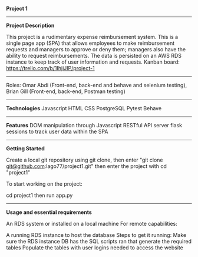 **Project 1**

-------------------

**Project Description**

This project is a rudimentary expense reimbursement system. This is a single page app (SPA) that allows employees to make reimbursement requests and managers to approve or deny them; managers also have the ability to request reimbursements. The data is persisted on an AWS RDS instance to keep track of user information and requests.
Kanban board: https://trello.com/b/1IhjiJIP/project-1

-----------------

Roles: Omar Abdi (Front-end, back-end and behave and selenium testing), Brian Gill (Front-end, back-end, Postman testing)

-----------------

**Technologies** 
Javascript
HTML
CSS
PostgreSQL
Pytest
Behave

-----------------

**Features**
DOM manipulation through Javascript
RESTful API server
flask sessions to track user data within the SPA

-----------------

**Getting Started**

Create a local git repository using git clone, then enter "git clone git@github.com:lago77/project1.git" then enter the project with cd "project1"

To start working on the project:

cd project1 then run app.py

-----------------

**Usage and essential requirements**

An RDS system or installed on a local machine
For remote capabilities:

A running RDS instance to host the database
Steps to get it running:
Make sure the RDS instance DB has the SQL scripts ran that generate the required tables
Populate the tables with user logins needed to access the website